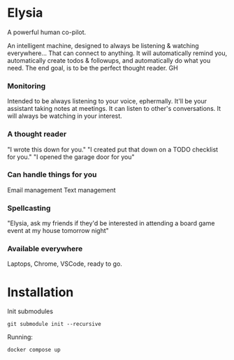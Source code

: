 
# Elysia
A powerful human co-pilot.

An intelligent machine, designed to always be listening & watching everywhere... That can connect to anything.
It will automatically remind you, automatically create todos & followups, and automatically do what you need.
The end goal, is to be the perfect thought reader.  GH

### Monitoring
Intended to be always listening to your voice, ephermally.
It'll be your assistant taking notes at meetings.
It can listen to other's conversations.
It will always be watching in your interest.

### A thought reader
"I wrote this down for you."
"I created put that down on a TODO checklist for you."
"I opened the garage door for you"

### Can handle things for you
Email management
Text management

### Spellcasting
"Elysia, ask my friends if they'd be interested in attending a board game event at my house tomorrow night"

### Available everywhere
Laptops, Chrome, VSCode, ready to go.

# Installation

Init submodules
```
git submodule init --recursive
```

Running:
```
docker compose up
```
